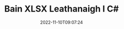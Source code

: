 ---
############################# Static ############################
layout: "auto-gen-merger"
date: 2022-11-10T09:07:24
draft: false
otherformats: otp ott pdf pps ppsx ppt pptx rtf tex vdx vsdm vsdx vssm vssx vstm vstx

############################# Head ############################
head_title: "Bain XLSX Leathanaigh as C#"
head_description: "Bain go tapa leathanaigh as comhad XLSX in C#. Sábháil an doiciméad nua ina bhfuil na leathanaigh roghnaithe ag baint úsáide as an API cumaisc doiciméid."

############################# Header ############################
title: "Bain XLSX Leathanaigh I C#"
description: "Sliocht XLSX Leathanaigh le cúpla líne de chód .NET."
bg_image: "https://cms.admin.containerize.com/templates/aspose/App_Themes/V3/images/bg/header1.png"
bg_overlay: false
button:
    enable: true
    icon: "fas fa-arrow-down"
    label: "Íoslódáil Triail Saor in Aisce"
    link: "https://downloads.groupdocs.com/merger/net"

############################# SubMenu ############################
submenu:
    enable: true

    left:
        img_alt: "GroupDocs.Merger for .NET"
        image: "https://cms.admin.containerize.com/templates/groupdocs/images/product-logos/90x90-noborder/groupdocs-merger-net.png"
        product: "GroupDocs.Merger"
        platform: ".NET"

    middle:
        button:

            # button loop
            - link: "https://apireference.groupdocs.com/merger/net"
              text: "Tagairt API"

            # button loop
            - link: "https://github.com/groupdocs-merger"
              text: "Samplaí de Chóid"

            # button loop
            - link: "https://products.groupdocs.app/merger/family"
              text: "Taispeántas beo"

            # button loop
            - link: "https://purchase.groupdocs.com/pricing/merger/net"
              text: "Praghsáil"

    right:
        link_download: "https://downloads.groupdocs.com/merger"
        link_learn: "https://docs.groupdocs.com/merger/net"
        link_buy: "https://purchase.groupdocs.com"

############################# About ############################
about:
    enable: true
    title: "Maidir le GroupDocs.Merger for .NET API"
    content: |
        Tairgeann [GroupDocs.Merger for .NET](/ga/merger/net/) réiteach simplí chun raon leathan formáidí doiciméad a chumasc agus a roinnt go sábháilte lena n-áirítear PDF, Microsoft Office (Word, Excel, PowerPoint , OneNote), OpenDocument, HTML, íomhánna agus go leor eile laistigh d’fheidhmchláir .NET. Trí ach cúpla líne den chód a chur leis, déan roinnt oibríochtaí doiciméad ar nós bogadh, bain, rothlú, babhtáil, eastóscadh nó athraigh treoshuíomh na leathanach laistigh de na doiciméid. Tacaíonn an API a chumasc doiciméid freisin le leathanaigh doiciméad a réamhamharc mar íomhá chun struchtúr, formáidiú agus ábhar an doiciméid a anailísiú.
        
        Is rogha cheart é GroupDocs.Merger API le haghaidh réitigh chorparáideacha a dteastaíonn gnéithe asbhainte leathanaigh comhad uathu. Tugtar tacaíocht mhaith do na APIanna seo ar gach mórchóras agus ardán oibriúcháin lena n-áirítear .NET Framework, .NET Standard, .NET Core, Mono.

############################# Steps ############################
steps:
    enable: true
    title_left: "Bain XLSX Leathanaigh Chomhad as .NET"
    content_left: |
        Déanann [GroupDocs.Merger for .NET](/ga/merger/net/) é éasca d'fhorbróirí C# na leathanaigh atá ag teastáil a bhaint as comhad XLSX agus é a shábháil mar comhad nua ina bhfuil na leathanaigh roghnaithe trí roinnt céimeanna éasca a chur i bhfeidhm.
        
        * Cuir tús le **ExtractOptions** le huimhreacha na leathanach ba chóir a bheith sa doiciméad dá bharr.
        * Cruthaigh sampla nua **Merger** agus pas a fháil ar chonair an doiciméid foinse mar pharaiméadar cruthaitheoir.
        * Glaoigh ar **ExtractPages** agus pas **ExtractOptions** réad.
        * Glaoigh ar **Save** agus sonraigh conair an chomhaid chun an doiciméad iarmhartach a shábháil.

    title_right: "Riachtanais Chórais"
    content_right: |
        GroupDocs.Merger for .NET Tacaítear le API ar gach mór-ardán agus córas oibriúcháin. Sula ndéanann tú an cód thíos, déan cinnte go bhfuil na réamhriachtanais seo a leanas suiteáilte ar do chóras.

        * Córais Oibriúcháin: Microsoft Windows, Linux, MacOS
        * Timpeallachtaí Forbartha: Visual Studio, Xamarin, MonoDevelop
        * Creataí: .NET Framework, .NET Standard, .NET Core, Mono
        * Íoslódáil an leagan is déanaí de GroupDocs.Merger for .NET ó [NuGet](https://www.nuget.org/packages/groupdocs.merger)
         
    code: |
     {{% merger/additional-styles %}}
     {{< merger/code-merger title="Conas leathanaigh comhaid XLSX a bhaint as trí úsáid a bhaint as cód samplach C#">}}

        ```csharp    
        // Bain leathanaigh comhad XLSX ag úsáid GroupDocs.Merger API
        // Tosaigh rang ExtractOptions le huimhreacha roghnaithe na leathanach
        ExtractOptions extractOptions = new ExtractOptions(new int[] { 2, 5 });

        // Cuir Cumasc leis an doiciméad ionchuir XLSX
        using (Merger merger = new Merger("input.xlsx"))
          {
            // Glaoigh ar an modh ExtractPages agus pas ExtractOptions agóid dó
            merger.ExtractPages(extractOptions);
    
            // Call Sábháil modh a shábháil ar an doiciméad aschuir le leathanaigh bhaintear
            merger.Save("output.xlsx");
          }
        ```
     {{< /merger/code-merger >}}

############################# Demos ############################
demos:
    enable: true
    title: "Taispeántais Bheo - Sliocht XLSX Leathanaigh Ar Líne"
    content: |
       Bain XLSX leathanaigh comhaid faoi láthair trí chuairt a thabhairt ar [GroupDocs.Merger Live Demos](https://products.groupdocs.app/splitter/extract-pages/xlsx) láithreán gréasáin.
       Tá na buntáistí seo a leanas ag an taispeántas beo.
        
############################# About Formats ############################
about_formats:
    enable: true

############################# More Formats ############################
more_formats:
    enable: true
    title: "Sliocht Leathanaigh As Formáidí Doiciméad Eile"
    content: |
        .NET API cumasc & scoilte doiciméad le haghaidh formáidí comhaid agus íomhánna. Sliocht roinnt de na formáidí comhaid coitianta mar a luaitear thíos.

############################# Back to top ###############################
back_to_top:
    enable: true
---